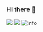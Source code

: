 ### Hi there 👋
![](https://visitor-badge.glitch.me/badge?page_id=qiaolian9.readme)
![](http://antzuhl.cn:4000/get/@qiaolian9.readme)
![info](https://github-readme-stats.vercel.app/api?username=qiaolian9&show_icons=true&count_private=true&hide=prs&theme=dark)

<!--
**qiaolian9/qiaolian9** is a ✨ _special_ ✨ repository because its `README.md` (this file) appears on your GitHub profile.

Here are some ideas to get you started:

- 🔭 I’m currently working on ...
- 🌱 I’m currently learning ...
- 👯 I’m looking to collaborate on ...
- 🤔 I’m looking for help with ...
- 💬 Ask me about ...
- 📫 How to reach me: ...
- 😄 Pronouns: ...
- ⚡ Fun fact: ...
-->
